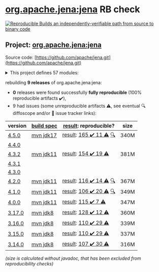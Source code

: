 [org.apache.jena:jena](https://search.maven.org/artifact/org.apache.jena/jena/) RB check
=======

[![Reproducible Builds](https://reproducible-builds.org/images/logos/rb.svg) an independently-verifiable path from source to binary code](https://reproducible-builds.org/)

## Project: [org.apache.jena:jena](https://search.maven.org/artifact/org.apache.jena/jena/)

Source code: [https://github.com/apache/jena.git](https://github.com/apache/jena.git)

<details><summary>This project defines 57 modules:</summary>

* [org.apache.jena:apache-jena](https://search.maven.org/artifact/org.apache.jena/apache-jena/)
* [org.apache.jena:apache-jena-fuseki](https://search.maven.org/artifact/org.apache.jena/apache-jena-fuseki/)
* [org.apache.jena:apache-jena-libs](https://search.maven.org/artifact/org.apache.jena/apache-jena-libs/)
* [org.apache.jena:apache-jena-osgi](https://search.maven.org/artifact/org.apache.jena/apache-jena-osgi/)
* [org.apache.jena:jena](https://search.maven.org/artifact/org.apache.jena/jena/)
* [org.apache.jena:jena-arq](https://search.maven.org/artifact/org.apache.jena/jena-arq/)
* [org.apache.jena:jena-base](https://search.maven.org/artifact/org.apache.jena/jena-base/)
* [org.apache.jena:jena-cmds](https://search.maven.org/artifact/org.apache.jena/jena-cmds/)
* [org.apache.jena:jena-commonsrdf](https://search.maven.org/artifact/org.apache.jena/jena-commonsrdf/)
* [org.apache.jena:jena-core](https://search.maven.org/artifact/org.apache.jena/jena-core/)
* [org.apache.jena:jena-db](https://search.maven.org/artifact/org.apache.jena/jena-db/)
* [org.apache.jena:jena-dboe-base](https://search.maven.org/artifact/org.apache.jena/jena-dboe-base/)
* [org.apache.jena:jena-dboe-index](https://search.maven.org/artifact/org.apache.jena/jena-dboe-index/)
* [org.apache.jena:jena-dboe-index-test](https://search.maven.org/artifact/org.apache.jena/jena-dboe-index-test/)
* [org.apache.jena:jena-dboe-storage](https://search.maven.org/artifact/org.apache.jena/jena-dboe-storage/)
* [org.apache.jena:jena-dboe-trans-data](https://search.maven.org/artifact/org.apache.jena/jena-dboe-trans-data/)
* [org.apache.jena:jena-dboe-transaction](https://search.maven.org/artifact/org.apache.jena/jena-dboe-transaction/)
* [org.apache.jena:jena-elephas](https://search.maven.org/artifact/org.apache.jena/jena-elephas/)
* [org.apache.jena:jena-elephas-common](https://search.maven.org/artifact/org.apache.jena/jena-elephas-common/)
* [org.apache.jena:jena-elephas-io](https://search.maven.org/artifact/org.apache.jena/jena-elephas-io/)
* [org.apache.jena:jena-elephas-mapreduce](https://search.maven.org/artifact/org.apache.jena/jena-elephas-mapreduce/)
* [org.apache.jena:jena-elephas-stats](https://search.maven.org/artifact/org.apache.jena/jena-elephas-stats/)
* [org.apache.jena:jena-examples](https://search.maven.org/artifact/org.apache.jena/jena-examples/)
* [org.apache.jena:jena-extras](https://search.maven.org/artifact/org.apache.jena/jena-extras/)
* [org.apache.jena:jena-fuseki](https://search.maven.org/artifact/org.apache.jena/jena-fuseki/)
* [org.apache.jena:jena-fuseki-access](https://search.maven.org/artifact/org.apache.jena/jena-fuseki-access/)
* [org.apache.jena:jena-fuseki-core](https://search.maven.org/artifact/org.apache.jena/jena-fuseki-core/)
* [org.apache.jena:jena-fuseki-docker](https://search.maven.org/artifact/org.apache.jena/jena-fuseki-docker/)
* [org.apache.jena:jena-fuseki-fulljar](https://search.maven.org/artifact/org.apache.jena/jena-fuseki-fulljar/)
* [org.apache.jena:jena-fuseki-geosparql](https://search.maven.org/artifact/org.apache.jena/jena-fuseki-geosparql/)
* [org.apache.jena:jena-fuseki-main](https://search.maven.org/artifact/org.apache.jena/jena-fuseki-main/)
* [org.apache.jena:jena-fuseki-server](https://search.maven.org/artifact/org.apache.jena/jena-fuseki-server/)
* [org.apache.jena:jena-fuseki-ui](https://search.maven.org/artifact/org.apache.jena/jena-fuseki-ui/)
* [org.apache.jena:jena-fuseki-war](https://search.maven.org/artifact/org.apache.jena/jena-fuseki-war/)
* [org.apache.jena:jena-fuseki-webapp](https://search.maven.org/artifact/org.apache.jena/jena-fuseki-webapp/)
* [org.apache.jena:jena-geosparql](https://search.maven.org/artifact/org.apache.jena/jena-geosparql/)
* [org.apache.jena:jena-integration-tests](https://search.maven.org/artifact/org.apache.jena/jena-integration-tests/)
* [org.apache.jena:jena-iri](https://search.maven.org/artifact/org.apache.jena/jena-iri/)
* [org.apache.jena:jena-jdbc](https://search.maven.org/artifact/org.apache.jena/jena-jdbc/)
* [org.apache.jena:jena-jdbc-core](https://search.maven.org/artifact/org.apache.jena/jena-jdbc-core/)
* [org.apache.jena:jena-jdbc-driver-bundle](https://search.maven.org/artifact/org.apache.jena/jena-jdbc-driver-bundle/)
* [org.apache.jena:jena-jdbc-driver-mem](https://search.maven.org/artifact/org.apache.jena/jena-jdbc-driver-mem/)
* [org.apache.jena:jena-jdbc-driver-remote](https://search.maven.org/artifact/org.apache.jena/jena-jdbc-driver-remote/)
* [org.apache.jena:jena-jdbc-driver-tdb](https://search.maven.org/artifact/org.apache.jena/jena-jdbc-driver-tdb/)
* [org.apache.jena:jena-osgi](https://search.maven.org/artifact/org.apache.jena/jena-osgi/)
* [org.apache.jena:jena-osgi-features](https://search.maven.org/artifact/org.apache.jena/jena-osgi-features/)
* [org.apache.jena:jena-permissions](https://search.maven.org/artifact/org.apache.jena/jena-permissions/)
* [org.apache.jena:jena-querybuilder](https://search.maven.org/artifact/org.apache.jena/jena-querybuilder/)
* [org.apache.jena:jena-rdfconnection](https://search.maven.org/artifact/org.apache.jena/jena-rdfconnection/)
* [org.apache.jena:jena-sdb](https://search.maven.org/artifact/org.apache.jena/jena-sdb/)
* [org.apache.jena:jena-shacl](https://search.maven.org/artifact/org.apache.jena/jena-shacl/)
* [org.apache.jena:jena-shaded-guava](https://search.maven.org/artifact/org.apache.jena/jena-shaded-guava/)
* [org.apache.jena:jena-shex](https://search.maven.org/artifact/org.apache.jena/jena-shex/)
* [org.apache.jena:jena-tdb](https://search.maven.org/artifact/org.apache.jena/jena-tdb/)
* [org.apache.jena:jena-tdb2](https://search.maven.org/artifact/org.apache.jena/jena-tdb2/)
* [org.apache.jena:jena-text](https://search.maven.org/artifact/org.apache.jena/jena-text/)
* [org.apache.jena:jena-text-es](https://search.maven.org/artifact/org.apache.jena/jena-text-es/)
</details>

rebuilding **9 releases** of org.apache.jena:jena:
- **0** releases were found successfully **fully reproducible** (100% reproducible artifacts :heavy_check_mark:),
- 9 had issues (some unreproducible artifacts :warning:, see eventual :mag: diffoscope and/or :memo: issue tracker links):

| version | [build spec](/BUILDSPEC.md) | [result](https://reproducible-builds.org/docs/jvm/): reproducible? | size |
| -- | --------- | ------ | -- |
| [4.5.0](https://search.maven.org/artifact/org.apache.jena/jena/4.5.0/pom) | [mvn jdk17](jena-4.5.0.buildspec) | [result](jena-4.5.0.buildinfo): [165 :heavy_check_mark:  11 :warning:](jena-4.5.0.buildcompare) [:mag:](jena-4.5.0.diffoscope) | 340M |
| [4.4.0](https://search.maven.org/artifact/org.apache.jena/jena/4.4.0/pom) | | | |
| [4.3.2](https://search.maven.org/artifact/org.apache.jena/jena/4.3.2/pom) | [mvn jdk11](jena-4.3.2.buildspec) | [result](jena-4.3.2.buildinfo): [154 :heavy_check_mark:  19 :warning:](jena-4.3.2.buildcompare) | 381M |
| [4.3.1](https://search.maven.org/artifact/org.apache.jena/jena/4.3.1/pom) | | | |
| [4.3.0](https://search.maven.org/artifact/org.apache.jena/jena/4.3.0/pom) | | | |
| [4.2.0](https://search.maven.org/artifact/org.apache.jena/jena/4.2.0/pom) | [mvn jdk11](jena-4.2.0.buildspec) | [result](jena-4.2.0.buildinfo): [116 :heavy_check_mark:  14 :warning:](jena-4.2.0.buildcompare) [:mag:](jena-4.2.0.diffoscope) | 367M |
| [4.1.0](https://search.maven.org/artifact/org.apache.jena/jena/4.1.0/pom) | [mvn jdk11](jena-4.1.0.buildspec) | [result](jena-4.1.0.buildinfo): [106 :heavy_check_mark:  20 :warning:](jena-4.1.0.buildcompare) [:mag:](jena-4.1.0.diffoscope) | 349M |
| [4.0.0](https://search.maven.org/artifact/org.apache.jena/jena/4.0.0/pom) | [mvn jdk11](jena-4.0.0.buildspec) | [result](jena-4.0.0.buildinfo): [115 :heavy_check_mark:  7 :warning:](jena-4.0.0.buildcompare) | 347M |
| [3.17.0](https://search.maven.org/artifact/org.apache.jena/jena/3.17.0/pom) | [mvn jdk8](jena-3.17.0.buildspec) | [result](jena-osgi-features-3.17.0.buildinfo): [128 :heavy_check_mark:  12 :warning:](jena-osgi-features-3.17.0.buildcompare) | 360M |
| [3.16.0](https://search.maven.org/artifact/org.apache.jena/jena/3.16.0/pom) | [mvn jdk8](jena-3.16.0.buildspec) | [result](jena-osgi-features-3.16.0.buildinfo): [110 :heavy_check_mark:  29 :warning:](jena-osgi-features-3.16.0.buildcompare) | 339M |
| [3.15.0](https://search.maven.org/artifact/org.apache.jena/jena/3.15.0/pom) | [mvn jdk8](jena-3.15.0.buildspec) | [result](jena-osgi-features-3.15.0.buildinfo): [110 :heavy_check_mark:  29 :warning:](jena-osgi-features-3.15.0.buildcompare) | 337M |
| [3.14.0](https://search.maven.org/artifact/org.apache.jena/jena/3.14.0/pom) | [mvn jdk8](jena-3.14.0.buildspec) | [result](jena-osgi-features-3.14.0.buildinfo): [107 :heavy_check_mark:  30 :warning:](jena-osgi-features-3.14.0.buildcompare) | 316M |

<i>(size is calculated without javadoc, that has been excluded from reproducibility checks)</i>
